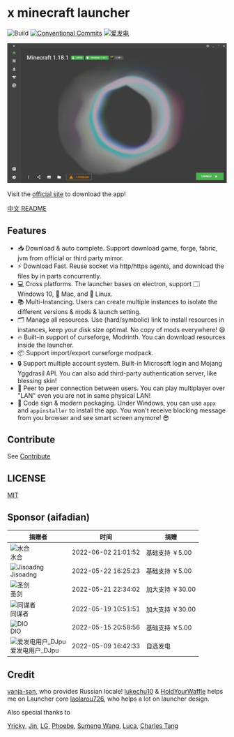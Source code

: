 # x minecraft launcher

![Build](https://github.com/Voxelum/x-minecraft-launcher/workflows/Build/badge.svg)
[![Conventional Commits](https://img.shields.io/badge/Conventional%20Commits-1.0.0-yellow.svg)](https://conventionalcommits.org)
[![爱发电](https://afdian.moeci.com/6/badge.svg)](https://afdian.net/@ci010)

![home](assets/home.webp)

Visit the [official site](https://xmcl.app) to download the app!

[中文 README](README.zh.md)


## Features

- 📥 Download & auto complete. Support download game, forge, fabric, jvm from official or third party mirror.
- ⚡️ Download Fast. Reuse socket via http/https agents, and download the files by in parts concurrently.
- 💻 Cross platforms. The launcher bases on electron, support 🗔 Windows 10, 🍎 Mac, and 🐧 Linux.
- 📚 Multi-Instancing. Users can create multiple instances to isolate the different versions & mods & launch setting.
- 🗂 Manage all resources. Use (hard/symbolic) link to install resources in instances, keep your disk size optimal. No copy of mods everywhere! 😆
- 🔥 Built-in support of curseforge, Modrinth. You can download resources inside the launcher.
- 📦 Support import/export curseforge modpack.
- 🔒 Support multiple account system. Built-in Microsoft login and Mojang Yggdrasil API. You can also add third-party authentication server, like blessing skin!
- 🔗 Peer to peer connection between users. You can play multiplayer over "LAN" even you are not in same physical LAN!
- 🔑 Code sign & modern packaging. Under Windows, you can use `appx` and `appinstaller` to install the app. You won't receive blocking message from you browser and see smart screen anymore! 😎

## Contribute

See [Contribute](./CONTRIBUTING.md)

## LICENSE

[MIT](LICENSE)

## Sponsor (aifadian)

| 捐赠者                                                                                                                                                                          | 时间                | 捐赠            |
| ------------------------------------------------------------------------------------------------------------------------------------------------------------------------------- | ------------------- | --------------- |
| ![水合](https://pic1.afdiancdn.com/default/avatar/avatar-orange.png?imageView2/1/w/120/h/120) <br> 水合                                                                         | 2022-06-02 21:01:52 | 基础支持 ￥5.00  |
| ![Jisoadng](https://pic1.afdiancdn.com/user/0c5c865e08ee11ecba1352540025c377/avatar/b7ae9f15fc461e68c4b9a853ee966a27_w448_h448_s290.png?imageView2/1/w/120/h/120) <br> Jisoadng | 2022-05-22 16:25:23 | 基础支持 ￥5.00  |
| ![圣剑](https://pic1.afdiancdn.com/user/user_upload_osl/8a1c4eb2e580b4b8b463ceb2114b6381_w132_h132_s3.jpeg?imageView2/1/w/120/h/120) <br> 圣剑                                  | 2022-05-21 22:34:02 | 加大支持 ￥30.00 |
| ![同谋者](https://pic1.afdiancdn.com/default/avatar/avatar-blue.png?imageView2/1/w/120/h/120) <br> 同谋者                                                                       | 2022-05-19 10:51:51 | 加大支持 ￥30.00 |
| ![DIO](https://pic1.afdiancdn.com/default/avatar/avatar-purple.png?imageView2/1/w/120/h/120)  <br> DIO                                                                          | 2022-05-15 20:58:56 | 基础支持 ￥5.00  |
| ![爱发电用户_DJpu](https://pic1.afdiancdn.com/default/avatar/avatar-purple.png?imageView2/1/w/120/h/120)<br>  爱发电用户_DJpu                                                   | 2022-05-09 16:42:33 | 自选发电        |

## Credit

[vanja-san](https://github.com/vanja-san), who provides Russian locale!
[lukechu10](https://github.com/lukechu10) & [HoldYourWaffle](https://github.com/HoldYourWaffle) helps me on Launcher core
[laolarou726](https://github.com/laolarou726), who helps a lot on launcher design.

Also special thanks to

[Yricky](https://github.com/Yricky), [Jin](https://github.com/Indexyz), [LG](https://github.com/LasmGratel), [Phoebe](https://github.com/PhoebezZ), [Sumeng Wang](https://github.com/darkkingwsm), [Luca](https://github.com/LucaIsGenius), [Charles Tang](https://github.com/CharlesQT)

